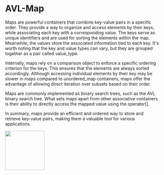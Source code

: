 # AVL-Map
Maps are powerful containers that combine key-value pairs in a specific order. They provide a way to organize and access elements by their keys, while associating each key with a corresponding value. The keys serve as unique identifiers and are used for sorting the elements within the map. Meanwhile, the values store the associated information tied to each key. It's worth noting that the key and value types can vary, but they are grouped together as a pair called value_type.

Internally, maps rely on a comparison object to enforce a specific ordering criterion for the keys. This ensures that the elements are always sorted accordingly. Although accessing individual elements by their key may be slower in maps compared to unordered_map containers, maps offer the advantage of allowing direct iteration over subsets based on their order.

Maps are commonly implemented as binary search trees, such as the AVL binary search tree. What sets maps apart from other associative containers is their ability to directly access the mapped value using the operator[].

In summary, maps provide an efficient and ordered way to store and retrieve key-value pairs, making them a valuable tool for various applications.


<img src="https://ibb.co/fDgkZFb" width="128"/>
